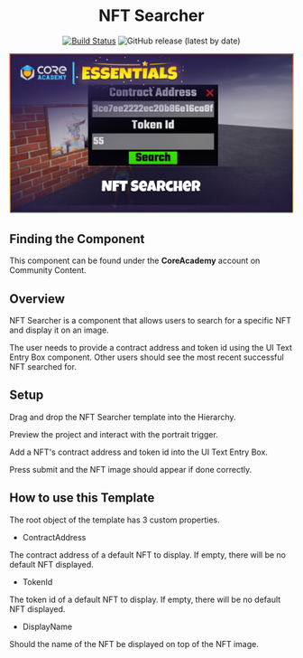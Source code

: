 <div align="center">

# NFT Searcher

[![Build Status](https://github.com/ManticoreGamesInc/CC-NFT-Searcher/workflows/CI/badge.svg)](https://github.com/ManticoreGamesInc/CC-NFT-Searcher/actions/workflows/ci.yml?query=workflow%3ACI%29)
![GitHub release (latest by date)](https://img.shields.io/github/v/release/ManticoreGamesInc/CC-NFT-Searcher?style=plastic)

![Preview](/Screenshots/Main.png)

</div>

## Finding the Component

This component can be found under the **CoreAcademy** account on Community Content.

## Overview

NFT Searcher is a component that allows users to search for a specific NFT and display it on an image.

The user needs to provide a contract address and token id using the UI Text Entry Box component. Other users should see the most recent successful NFT searched for.

## Setup

Drag and drop the NFT Searcher template into the Hierarchy.

Preview the project and interact with the portrait trigger.

Add a NFT's contract address and token id into the UI Text Entry Box.

Press submit and the NFT image should appear if done correctly.

## How to use this Template
The root object of the template has 3 custom properties.

- ContractAddress

The contract address of a default NFT to display.
If empty, there will be no default NFT displayed.

- TokenId

The token id of a default NFT to display.
If empty, there will be no default NFT displayed.

- DisplayName

Should the name of the NFT be displayed on top of the NFT image.
